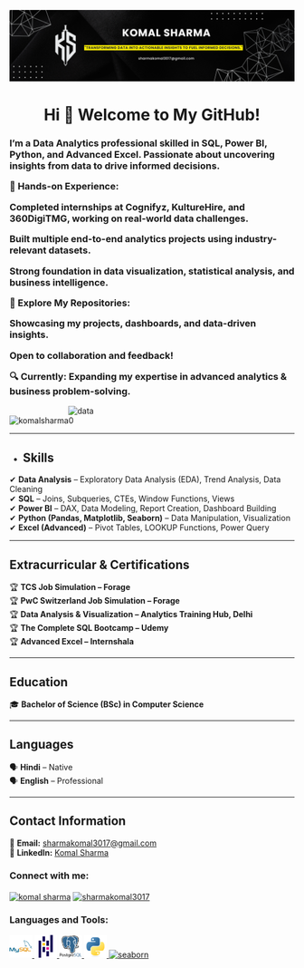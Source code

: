 ![logo](https://github.com/KomalSharma0/KomalSharma0/blob/main/Linkedin%20Cover%202.png)
<h1 align="center">Hi 👋 Welcome to My GitHub!</h1>
<h3 align="left">I’m a Data Analytics professional skilled in SQL, Power BI, Python, and Advanced Excel. Passionate about uncovering insights from data to drive informed decisions.


🚀 Hands-on Experience:

Completed internships at Cognifyz, KultureHire, and 360DigiTMG, working on real-world data challenges.

Built multiple end-to-end analytics projects using industry-relevant datasets.

Strong foundation in data visualization, statistical analysis, and business intelligence.

📂 Explore My Repositories:

Showcasing my projects, dashboards, and data-driven insights.

Open to collaboration and feedback!

🔍 Currently: Expanding my expertise in advanced analytics & business problem-solving.</h3>


<img align="right" alt="data" width="400" src="https://encrypted-tbn0.gstatic.com/images?q=tbn:ANd9GcSZ4tZIpnpWDjq1RQPChmU38a6eRTVbKmMK3g&s">

<p align="left"> <img src="https://komarev.com/ghpvc/?username=komalsharma0&label=Profile%20views&color=0e75b6&style=flat" alt="komalsharma0" /> </p>

---

- ## Skills

✔ **Data Analysis** – Exploratory Data Analysis (EDA), Trend Analysis, Data Cleaning  
✔ **SQL** – Joins, Subqueries, CTEs, Window Functions, Views  
✔ **Power BI** – DAX, Data Modeling, Report Creation, Dashboard Building  
✔ **Python (Pandas, Matplotlib, Seaborn)** – Data Manipulation, Visualization  
✔ **Excel (Advanced)** – Pivot Tables, LOOKUP Functions, Power Query 

---

## Extracurricular & Certifications

🏆 **TCS Job Simulation – Forage**  
🏆 **PwC Switzerland Job Simulation – Forage**  
🏆 **Data Analysis & Visualization – Analytics Training Hub, Delhi**  
🏆 **The Complete SQL Bootcamp – Udemy**  
🏆 **Advanced Excel – Internshala**  

---

## Education

🎓 **Bachelor of Science (BSc) in Computer Science**  

---

## Languages

🗣 **Hindi** – Native  
🗣 **English** – Professional  

---

## Contact Information

📧 **Email:** [sharmakomal3017@gmail.com](mailto:sharmakomal3017@gmail.com)  
🔗 **LinkedIn:** [Komal Sharma](https://www.linkedin.com/in/komalsharma-insights/)  


<h3 align="left">Connect with me:</h3>
<p align="left">
<a href="https://linkedin.com/in/komal-sharma-189823263" target="blank"><img align="center" src="https://raw.githubusercontent.com/rahuldkjain/github-profile-readme-generator/master/src/images/icons/Social/linked-in-alt.svg" alt="komal sharma" height="30" width="40" /></a>
<a href="https://www.hackerrank.com/sharmakomal3017" target="blank"><img align="center" src="https://raw.githubusercontent.com/rahuldkjain/github-profile-readme-generator/master/src/images/icons/Social/hackerrank.svg" alt="sharmakomal3017" height="30" width="40" /></a>
</p>

<h3 align="left">Languages and Tools:</h3>
<p align="left"> <a href="https://www.mysql.com/" target="_blank" rel="noreferrer"> <img src="https://raw.githubusercontent.com/devicons/devicon/master/icons/mysql/mysql-original-wordmark.svg" alt="mysql" width="40" height="40"/> </a> <a href="https://pandas.pydata.org/" target="_blank" rel="noreferrer"> <img src="https://raw.githubusercontent.com/devicons/devicon/2ae2a900d2f041da66e950e4d48052658d850630/icons/pandas/pandas-original.svg" alt="pandas" width="40" height="40"/> </a> <a href="https://www.postgresql.org" target="_blank" rel="noreferrer"> <img src="https://raw.githubusercontent.com/devicons/devicon/master/icons/postgresql/postgresql-original-wordmark.svg" alt="postgresql" width="40" height="40"/> </a> <a href="https://www.python.org" target="_blank" rel="noreferrer"> <img src="https://raw.githubusercontent.com/devicons/devicon/master/icons/python/python-original.svg" alt="python" width="40" height="40"/> </a> <a href="https://seaborn.pydata.org/" target="_blank" rel="noreferrer"> <img src="https://seaborn.pydata.org/_images/logo-mark-lightbg.svg" alt="seaborn" width="40" height="40"/> </a> </p>


